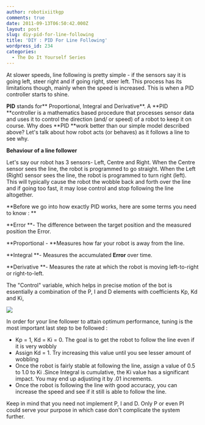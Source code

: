 ```yaml
---
author: robotixiitkgp
comments: true
date: 2011-09-13T06:50:42.000Z
layout: post
slug: diy-pid-for-line-following
title: 'DIY : PID For Line Following'
wordpress_id: 234
categories:
  - The Do It Yourself Series
---
```


At slower speeds, line following is pretty simple - if the sensors say it is going left, steer right and if going right, steer left. This process has its limitations though, mainly when the speed is increased.  This is when a PID controller starts to shine.

**PID** stands for** Proportional, Integral and Derivative**.  A **PID **controller is a mathematics based procedure that processes sensor data and uses it to control the direction (and/ or speed) of a robot to keep it on course. Why does **PID **work better than our simple model described above? Let's talk about how robot acts (or behaves) as it follows a line to see why.

**Behaviour of a line follower**

Let's say our robot has 3 sensors- Left, Centre and Right. When the Centre sensor sees the line, the robot is programmed to go straight. When the Left (Right) sensor sees the line, the robot is programmed to turn right (left). This will typically cause the robot the wobble back and forth over the line and if going too fast, it may lose control and stop following the line altogether.

**Before we go into how exactly PID works, here are some terms you need to know : **

**Error **- The difference between the target position and the measured position the Error.

**Proportional - **Measures how far your robot is away from the line.

**Integral **- Measures the accumulated **Error** over time.

**Derivative **- Measures the rate at which the robot is moving left-to-right or right-to-left.

The "Control" variable, which helps in precise motion of the bot is essentially a combination of the P, I and D elements with coefficients Kp, Kd and Ki,

[![](http://robotix.in/blog/wp-content/uploads/2011/09/pid_1.png?w=217)](http://robotix.in/blog/wp-content/uploads/2011/09/pid_1.png)

In order for your line follower to attain optimum performance, tuning is the most important last step to be followed :
- Kp = 1, Kd = Ki = 0. The goal is to get the robot to follow the line even if it is very wobbly
- Assign Kd = 1. Try increasing this value until you see lesser amount of wobbling
- Once the robot is fairly stable at following the line, assign a value of 0.5 to 1.0 to Ki .Since Integral is cumulative, the Ki value has a significant impact. You may end up adjusting it by .01 increments.
- Once the robot is following the line with good accuracy, you can increase the speed and see if it still is able to follow the line.

Keep in mind that you need not implement P, I and D. Only P or even PI could serve your purpose in which case don't complicate the system further.
